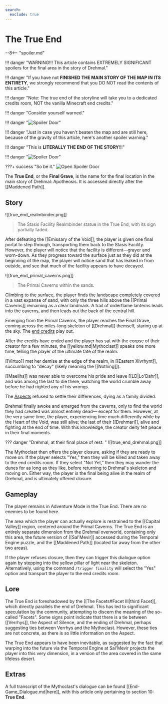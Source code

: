 ```yaml
---
search:
  exclude: true
---
```


# The True End

--8<-- "spoiler.md"

!!! danger "WARNING!!! This article contains EXTREMELY SIGNIFICANT spoilers for the final area in the story of Drehmal."

!!! danger "If you have not **FINISHED THE MAIN STORY OF THE MAP IN ITS ENTIRETY**, we strongly recommend that you DO NOT read the contents of this article."

!!! danger "Note: The true end of the storyline will take you to a dedicated credits room, NOT the vanilla Minecraft end credits."

!!! danger "Consider yourself warned."

!!! danger "![Spoiler Door](/assets/img/spoiler_door.png)"

!!! danger "Just in case you haven't beaten the map and are still here, because of the gravity of this article, here's another spoiler warning."

!!! danger "This is **LITERALLY THE END OF THE STORY**!!!"

!!! danger "![Spoiler Door](/assets/img/spoiler_door.png)"

???+ success "So be it."
    ![Open Spoiler Door](/assets/img/yav_dooropen.png)

The **True End**, or the **Final Grave**, is the name for the final location in the main story of Drehmal: Apotheosis. It is accessed directly after the [[Maddened Path]].

## Story
![[true_end_realmbinder.png]]
> The Stasis Facility Realmbinder statue in the True End, with its sign partially faded.

After defeating the [[Emissary of the Void]], the player is given one final portal to step through, transporting them back to the Stasis Facility. However, the player will notice that the facility is different—grayer and worn-down. As they progress toward the surface just as they did at the beginning of the map, the player will notice sand that has leaked in from outside, and see that much of the facility appears to have decayed.

![[true_end_primal_caverns.png]]
> The Primal Caverns within the sands.

Climbing to the surface, the player finds the landscape completely covered in a vast expanse of sand, with only the three hills above the [[Primal Caverns]] remaining as a clear landmark. A trail of orderflame lanterns leads into the caverns, and then leads out the back of the central hill.

Emerging from the Primal Caverns, the player reaches the Final Grave, coming across the miles-long skeleton of [[Drehmal]] themself, staring up at the sky. The [end credits](endcredits_transcription.md) play out.

After the credits have ended and the player has sat with the corpse of their creator for a few minutes, the [[yellow.md|Mythoclast]] speaks one more time, telling the player of the ultimate fate of the realm. 

[[Virtuo]] met her demise at the edge of the realm, in [[Eastern Xivrhynt]], succumbing to "decay" (likely meaning the [[Nothing]]).

[[Maelihs]] was never able to overcome his pride and leave [[LD|Lo'Dahr]], and was among the last to die there, watching the world crumble away before he had righted any of his wrongs.

The [Aspects](/Lore/Higher_Beings/Aspects/) refused to settle their differences, dying as a family divided.

Drehmal finally awoke and emerged from the caverns, only to find the world they had created was almost entirely dead— except for them. However, at the very same time, the player, experiencing time much differently while by the Heart of the Void, was still alive; the last of their [[Drehmari]], alive and fighting at the end of time. With this knowledge, the creator deity felt peace in their final moments.

??? danger "Drehmal, at their final place of rest. "
    ![[true_end_drehmal.png]]

The Mythoclast then offers the player closure, asking if they are ready to move on. If the player selects "Yes," then they will be killed and taken away to the end credits room. If they select "Not Yet," then they may wander the dunes for as long as they like, before returning to Drehmal's skeleton and moving on. Either way, the player is the final being alive in the realm of Drehmal, and is ultimately offered closure.

## Gameplay
The player remains in Adventure Mode in the True End. There are no enemies to be found here.

The area which the player can actually explore is restrained to the [[Capital Valley]] region, centered around the Primal Caverns. The True End is an entirely separate dimension from the Drehmal overworld, containing only this area, the future version of [[Sal'Mevir]] accessed during the Temporal Engine puzzle, and the [[Maddened Path]] (located far away from the other two areas).

If the player refuses closure, then they can trigger this dialogue option again by stepping into the yellow pillar of light near the skeleton. Alternatively, using the command `/trigger finality` will select the "Yes" option and transport the player to the end credits room.

## Lore
The True End is foreshadowed by the [[The Facets#Facet III|third Facet]], which directly parallels the end of Drehmal. This has led to significant speculation by the community, attempting to discern the meaning of the so-called "Facets". Some signs point indicate that there is a tie between [[Verrhys]], the Aspect of Silence, and the ending of Drehmal, perhaps suggesting ties between Verrhys and the Mythoclast. However, these ties are not concrete, as there is so little information on the Aspect.

The True End appears to have been inevitable, as suggested by the fact that warping into the future via the Temporal Engine at Sal'Mevir projects the player into this very dimension, in a version of the area covered in the same lifeless desert. 

## Extras
A full transcript of the Mythoclast's dialogue can be found [[End-Game_Dialogue.md|here]], with this article only pertaining to section 10: **True End**.
